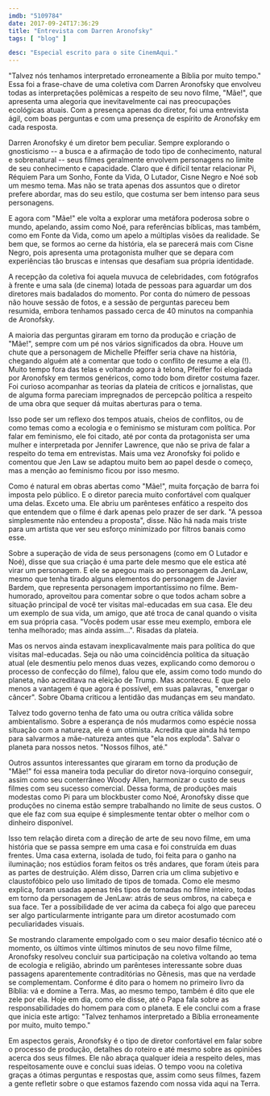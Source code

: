 ```yaml
---
imdb: "5109784"
date: 2017-09-24T17:36:29
title: "Entrevista com Darren Aronofsky"
tags: [ "blog" ]

desc: "Especial escrito para o site CinemAqui."
---
```

"Talvez nós tenhamos interpretado erroneamente a Bíblia por muito tempo." Essa foi a frase-chave de uma coletiva com Darren Aronofsky que envolveu todas as interpretações polêmicas a respeito de seu novo filme, "Mãe!", que apresenta uma alegoria que inevitavelmente cai nas preocupações ecológicas atuais. Com a presença apenas do diretor, foi uma entrevista ágil, com boas perguntas e com uma presença de espírito de Aronofsky em cada resposta.

Darren Aronofsky é um diretor bem peculiar. Sempre explorando o gnosticismo -- a busca e a afirmação de todo tipo de conhecimento, natural e sobrenatural -- seus filmes geralmente envolvem personagens no limite de seu conhecimento e capacidade. Claro que é difícil tentar relacionar Pi, Réquiem Para um Sonho, Fonte da Vida, O Lutador, Cisne Negro e Noé sob um mesmo tema. Mas não se trata apenas dos assuntos que o diretor prefere abordar, mas do seu estilo, que costuma ser bem intenso para seus personagens.

E agora com "Mãe!" ele volta a explorar uma metáfora poderosa sobre o mundo, apelando, assim como Noé, para referências bíblicas, mas também, como em Fonte da Vida, como um apelo a múltiplas visões da realidade. Se bem que, se formos ao cerne da história, ela se parecerá mais com Cisne Negro, pois apresenta uma protagonista mulher que se depara com experiências tão bruscas e intensas que desafiam sua própria identidade.

A recepção da coletiva foi aquela muvuca de celebridades, com fotógrafos à frente e uma sala (de cinema) lotada de pessoas para aguardar um dos diretores mais badalados do momento. Por conta do número de pessoas não houve sessão de fotos, e a sessão de perguntas pareceu bem resumida, embora tenhamos passado cerca de 40 minutos na companhia de Aronofsky.

A maioria das perguntas giraram em torno da produção e criação de "Mãe!", sempre com um pé nos vários significados da obra. Houve um chute que a personagem de Michelle Pfeiffer seria chave na história, chegando alguém até a comentar que todo o conflito de resume a ela (!). Muito tempo fora das telas e voltando agora à telona, Pfeiffer foi elogiada por Aronofsky em termos genéricos, como todo bom diretor costuma fazer. Foi curioso acompanhar as teorias da plateia de críticos e jornalistas, que de alguma forma pareciam impregnados de percepcão política a respeito de uma obra que sequer dá muitas aberturas para o tema.

Isso pode ser um reflexo dos tempos atuais, cheios de conflitos, ou de como temas como a ecologia e o feminismo se misturam com política. Por falar em feminismo, ele foi citado, até por conta da protagonista ser uma mulher e interpretada por Jennifer Lawrence, que não se priva de falar a respeito do tema em entrevistas. Mais uma vez Aronofsky foi polido e comentou que Jen Law se adaptou muito bem ao papel desde o começo, mas a menção ao feminismo ficou por isso mesmo.

Como é natural em obras abertas como "Mãe!", muita forçação de barra foi imposta pelo público. E o diretor parecia muito confortável com qualquer uma delas. Exceto uma. Ele abriu um parênteses enfático a respeito dos que entendem que o filme é dark apenas pelo prazer de ser dark. "A pessoa simplesmente não entendeu a proposta", disse. Não há nada mais triste para um artista que ver seu esforço minimizado por filtros banais como esse.

Sobre a superação de vida de seus personagens (como em O Lutador e Noé), disse que sua criação é uma parte dele mesmo que ele estica até virar um personagem. E ele se apegou mais ao personagem da JenLaw, mesmo que tenha tirado alguns elementos do personagem de Javier Bardem, que representa personagem importantíssimo no filme. Bem-humorado, aproveitou para comentar sobre o que todos acham sobre a situação principal de você ter visitas mal-educadas em sua casa. Ele deu um exemplo de sua vida, um amigo, que até troca de canal quando o visita em sua própria casa. "Vocês podem usar esse meu exemplo, embora ele tenha melhorado; mas ainda assim...". Risadas da plateia.

Mas os nervos ainda estavam inexplicavalmente mais para política do que visitas mal-educadas. Seja ou não uma coincidência política da situação atual (ele desmentiu pelo menos duas vezes, explicando como demorou o processo de confecção do filme), falou que ele, assim como todo mundo do planeta, não acreditava na eleição de Trump. Mas aconteceu. E que pelo menos a vantagem é que agora é possível, em suas palavras, "enxergar o câncer". Sobre Obama criticou a lentidão das mudanças em seu mandato.

Talvez todo governo tenha de fato uma ou outra crítica válida sobre ambientalismo. Sobre a esperança de nós mudarmos como espécie nossa situação com a natureza, ele é um otimista. Acredita que ainda há tempo para salvarmos a mãe-natureza antes que "ela nos exploda". Salvar o planeta para nossos netos. "Nossos filhos, até."

Outros assuntos interessantes que giraram em torno da produção de "Mãe!" foi essa maneira toda peculiar do diretor nova-iorquino conseguir, assim como seu conterrâneo Woody Allen, harmonizar o custo de seus filmes com seu sucesso comercial. Dessa forma, de produções mais modestas como Pi para um blockbuster como Noé, Aronofsky disse que produções no cinema estão sempre trabalhando no limite de seus custos. O que ele faz com sua equipe é simplesmente tentar obter o melhor com o dinheiro disponível.

Isso tem relação direta com a direção de arte de seu novo filme, em uma história que se passa sempre em uma casa e foi construída em duas frentes. Uma casa externa, isolada de tudo, foi feita para o ganho na iluminação; nos estúdios foram feitos os três andares, que foram úteis para as partes de destruição. Além disso, Darren cria um clima subjetivo e claustofóbico pelo uso limitado de tipos de tomada. Como ele mesmo explica, foram usadas apenas três tipos de tomadas no filme inteiro, todas em torno da personagem de JenLaw: atrás de seus ombros, na cabeça e sua face. Ter a possibilidade de ver acima da cabeça foi algo que pareceu ser algo particularmente intrigante para um diretor acostumado com peculiaridades visuais.

Se mostrando claramente empolgado com o seu maior desafio técnico até o momento, os últimos vinte últimos minutos de seu novo filme filme, Aronofsky resolveu concluir sua participação na coletiva voltando ao tema de ecologia e religião, abrindo um parênteses interessante sobre duas passagens aparentemente contraditórias no Gênesis, mas que na verdade se complementam. Conforme é dito para o homem no primeiro livro da Bíblia: vá e domine a Terra. Mas, ao mesmo tempo, também é dito que ele zele por ela. Hoje em dia, como ele disse, até o Papa fala sobre as responsabilidades do homem para com o planeta. E ele conclui com a frase que inicia este artigo: "Talvez tenhamos interpretado a Bíblia erroneamente por muito, muito tempo."

Em aspectos gerais, Aronofsky é o tipo de diretor confortável em falar sobre o processo de produção, detalhes do roteiro e até mesmo sobre as opiniões acerca dos seus filmes. Ele não abraça qualquer ideia a respeito deles, mas respeitosamente ouve e conclui suas ideias. O tempo voou na coletiva graças a ótimas perguntas e respostas que, assim como seus filmes, fazem a gente refletir sobre o que estamos fazendo com nossa vida aqui na Terra.

